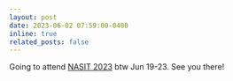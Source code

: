 ```yaml
---
layout: post
date: 2023-06-02 07:59:00-0400
inline: true
related_posts: false
---
```


Going to attend [NASIT 2023](https://nasit.seas.upenn.edu) btw Jun 19-23. See you there!
